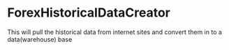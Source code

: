 # ForexHistoricalDataCreator
This will pull the historical data from internet sites and convert them in to a data(warehouse) base
